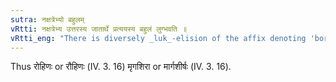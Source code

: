 ```yaml
---
sutra: नक्षत्रेभ्यो बहुलम्
vRtti: नक्षत्रेभ्य उत्तरस्य जातार्थे प्रत्ययस्य बहुलं लुग्भवति ॥
vRtti_eng: "There is diversely _luk_-elision of the affix denoting 'born therein', after an asterism."
---
```

Thus रोहिणः or रौहिणः (IV. 3. 16) मृगशिरा or मार्गशीर्षः (IV. 3. 16).
